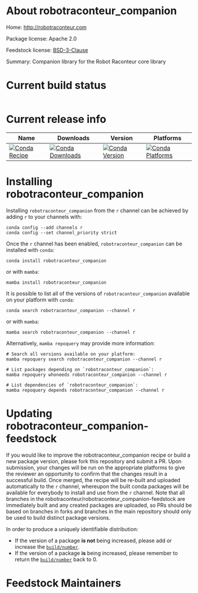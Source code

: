 About robotraconteur_companion
==============================

Home: http://robotraconteur.com

Package license: Apache 2.0

Feedstock license: [BSD-3-Clause](https://github.com/robotraconteur/robotraconteur_companion-feedstock/blob/master/LICENSE.txt)

Summary: Companion library for the Robot Raconteur core library

Current build status
====================


<table>
</table>

Current release info
====================

| Name | Downloads | Version | Platforms |
| --- | --- | --- | --- |
| [![Conda Recipe](https://img.shields.io/badge/recipe-robotraconteur_companion-green.svg)](https://anaconda.org/r/robotraconteur_companion) | [![Conda Downloads](https://img.shields.io/conda/dn/r/robotraconteur_companion.svg)](https://anaconda.org/r/robotraconteur_companion) | [![Conda Version](https://img.shields.io/conda/vn/r/robotraconteur_companion.svg)](https://anaconda.org/r/robotraconteur_companion) | [![Conda Platforms](https://img.shields.io/conda/pn/r/robotraconteur_companion.svg)](https://anaconda.org/r/robotraconteur_companion) |

Installing robotraconteur_companion
===================================

Installing `robotraconteur_companion` from the `r` channel can be achieved by adding `r` to your channels with:

```
conda config --add channels r
conda config --set channel_priority strict
```

Once the `r` channel has been enabled, `robotraconteur_companion` can be installed with `conda`:

```
conda install robotraconteur_companion
```

or with `mamba`:

```
mamba install robotraconteur_companion
```

It is possible to list all of the versions of `robotraconteur_companion` available on your platform with `conda`:

```
conda search robotraconteur_companion --channel r
```

or with `mamba`:

```
mamba search robotraconteur_companion --channel r
```

Alternatively, `mamba repoquery` may provide more information:

```
# Search all versions available on your platform:
mamba repoquery search robotraconteur_companion --channel r

# List packages depending on `robotraconteur_companion`:
mamba repoquery whoneeds robotraconteur_companion --channel r

# List dependencies of `robotraconteur_companion`:
mamba repoquery depends robotraconteur_companion --channel r
```




Updating robotraconteur_companion-feedstock
===========================================

If you would like to improve the robotraconteur_companion recipe or build a new
package version, please fork this repository and submit a PR. Upon submission,
your changes will be run on the appropriate platforms to give the reviewer an
opportunity to confirm that the changes result in a successful build. Once
merged, the recipe will be re-built and uploaded automatically to the
`r` channel, whereupon the built conda packages will be available for
everybody to install and use from the `r` channel.
Note that all branches in the robotraconteur/robotraconteur_companion-feedstock are
immediately built and any created packages are uploaded, so PRs should be based
on branches in forks and branches in the main repository should only be used to
build distinct package versions.

In order to produce a uniquely identifiable distribution:
 * If the version of a package **is not** being increased, please add or increase
   the [``build/number``](https://docs.conda.io/projects/conda-build/en/latest/resources/define-metadata.html#build-number-and-string).
 * If the version of a package **is** being increased, please remember to return
   the [``build/number``](https://docs.conda.io/projects/conda-build/en/latest/resources/define-metadata.html#build-number-and-string)
   back to 0.

Feedstock Maintainers
=====================


